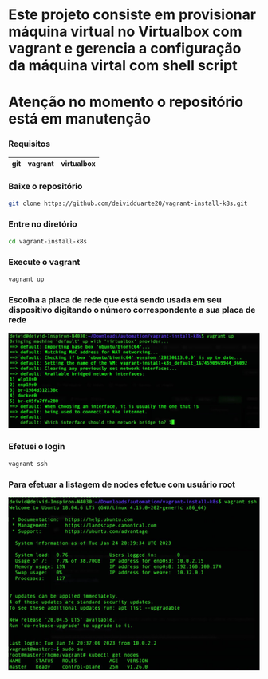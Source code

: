 # Este projeto consiste em provisionar máquina virtual no Virtualbox com vagrant e gerencia a configuração da máquina virtal com shell script
# Atenção no momento o repositório está em manutenção

### Requisitos

|git|vagrant|virtualbox|
|---|-------|----------|

### Baixe o repositório
```bash
git clone https://github.com/deividduarte20/vagrant-install-k8s.git
```

### Entre no diretório
```bash
cd vagrant-install-k8s
```

### Execute o vagrant
```bash
vagrant up
```

### Escolha a placa de rede que está sendo usada em seu dispositivo digitando o número correspondente a sua placa de rede

<img src=imagens/vagrant.jpg />

### Efetuei o login
```bash
vagrant ssh
```

### Para efetuar a listagem de nodes efetue com usuário root

<img src=imagens/kubectl.jpg /> 

